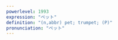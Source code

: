 ```yaml
---
powerlevel: 1993
expression: "ペット"
definition: "(n,abbr) pet; trumpet; (P)"
pronunciation: "ペット"
---
```

